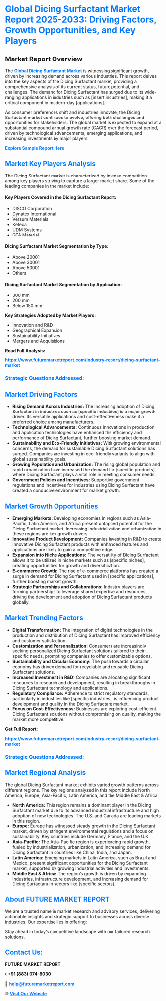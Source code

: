 <h1 style="color: #007BFF;">Global Dicing Surfactant Market Report 2025-2033: Driving Factors, Growth Opportunities, and Key Players</h1>

<section id="overview">
<h2>Market Report Overview</h2>
<p>The <a href="https://www.futuremarketreport.com/industry-report/dicing-surfactant-market" style="color: #007BFF; text-decoration: none;"><strong>Global Dicing Surfactant Market</strong></a> is witnessing significant growth, driven by increasing demand across various industries. This report delves into the key aspects of the Dicing Surfactant market, providing a comprehensive analysis of its current status, future potential, and challenges. The demand for Dicing Surfactant has surged due to its wide-ranging applications in industries such as [insert industries], making it a critical component in modern-day [applications].</p>
<p>As consumer preferences shift and industries innovate, the Dicing Surfactant market continues to evolve, offering both challenges and opportunities for stakeholders. The global market is expected to expand at a substantial compound annual growth rate (CAGR) over the forecast period, driven by technological advancements, emerging applications, and increasing investments by major players.</p>
</section>

<section id="overview">
<p><a href="https://www.futuremarketreport.com/request-sample/reportId=28897" style="color: #007BFF; text-decoration: none;"><strong>Explore Sample Report Here</strong></a></p>
</section>

<section id="key-players">
<h2 style="color: #007BFF;">Market Key Players Analysis</h2>
<p>The Dicing Surfactant market is characterized by intense competition among key players striving to capture a larger market share. Some of the leading companies in the market include:</p>
<h4>Key Players Covered in the Dicing Surfactant Report:</h4>
<ul><li>DISCO Corporation</li><li>Dynatex International</li><li>Versum Materials</li><li>Keteca</li><li>UDM Systems</li><li>GTA Material</li></ul>
<h4>Dicing Surfactant Market Segmentation by Type:</h4>
<ul><li>Above 20001</li><li>Above 30001</li><li>Above 50001</li><li>Others</li></ul>

<h4>Dicing Surfactant Market Segmentation by Application:</h4>
<ul><li>300 mm</li><li>200 mm</li><li>Below 150 mm</li></ul>
<p><strong>Key Strategies Adopted by Market Players:</strong></p>
<ul>
<li>Innovation and R&D</li>
<li>Geographical Expansion</li>
<li>Sustainability Initiatives</li>
<li>Mergers and Acquisitions</li>
</ul>
</section>

<section>
<p><strong>Read Full Analysis: </strong></p><a href="https://www.futuremarketreport.com/industry-report/dicing-surfactant-market" style="color: #007BFF; text-decoration: none;"><strong>https://www.futuremarketreport.com/industry-report/dicing-surfactant-market</strong></a>
<h3 style="color: #007BFF;">Strategic Questions Addressed:</h3>
</section>

<section id="driving-factors">
<h2 style="color: #007BFF;">Market Driving Factors</h2>
<ul>
<li><strong>Rising Demand Across Industries:</strong> The increasing adoption of Dicing Surfactant in industries such as [specific industries] is a major growth driver. Its versatile applications and cost-effectiveness make it a preferred choice among manufacturers.</li>
<li><strong>Technological Advancements:</strong> Continuous innovations in production and application technologies have enhanced the efficiency and performance of Dicing Surfactant, further boosting market demand.</li>
<li><strong>Sustainability and Eco-Friendly Initiatives:</strong> With growing environmental concerns, the demand for sustainable Dicing Surfactant solutions has surged. Companies are investing in eco-friendly variants to align with global sustainability goals.</li>
<li><strong>Growing Population and Urbanization:</strong> The rising global population and rapid urbanization have increased the demand for [specific products], where Dicing Surfactant plays a vital role in meeting consumer needs.</li>
<li><strong>Government Policies and Incentives:</strong> Supportive government regulations and incentives for industries using Dicing Surfactant have created a conducive environment for market growth.</li>
</ul>
</section>

<section id="growth-opportunities">
<h2 style="color: #007BFF;">Market Growth Opportunities</h2>
<ul>
<li><strong>Emerging Markets:</strong> Developing economies in regions such as Asia-Pacific, Latin America, and Africa present untapped potential for the Dicing Surfactant market. Increasing industrialization and urbanization in these regions are key growth drivers.</li>
<li><strong>Innovative Product Development:</strong> Companies investing in R&D to create innovative Dicing Surfactant products with enhanced features and applications are likely to gain a competitive edge.</li>
<li><strong>Expansion into Niche Applications:</strong> The versatility of Dicing Surfactant allows it to be utilized in niche markets such as [specific niches], creating opportunities for growth and diversification.</li>
<li><strong>E-commerce Growth:</strong> The rise of e-commerce platforms has created a surge in demand for Dicing Surfactant used in [specific applications], further boosting market growth.</li>
<li><strong>Strategic Partnerships and Collaborations:</strong> Industry players are forming partnerships to leverage shared expertise and resources, driving the development and adoption of Dicing Surfactant products globally.</li>
</ul>
</section>

<section id="trending-factors">
<h2 style="color: #007BFF;">Market Trending Factors</h2>
<ul>
<li><strong>Digital Transformation:</strong> The integration of digital technologies in the production and distribution of Dicing Surfactant has improved efficiency and customer satisfaction.</li>
<li><strong>Customization and Personalization:</strong> Consumers are increasingly seeking personalized Dicing Surfactant solutions tailored to their specific needs, prompting companies to offer customizable options.</li>
<li><strong>Sustainability and Circular Economy:</strong> The push towards a circular economy has driven demand for recyclable and reusable Dicing Surfactant solutions.</li>
<li><strong>Increased Investment in R&D:</strong> Companies are allocating significant resources to research and development, resulting in breakthroughs in Dicing Surfactant technology and applications.</li>
<li><strong>Regulatory Compliance:</strong> Adherence to strict regulatory standards, particularly in industries like [specific industries], is influencing product development and quality in the Dicing Surfactant market.</li>
<li><strong>Focus on Cost-Effectiveness:</strong> Businesses are exploring cost-efficient Dicing Surfactant solutions without compromising on quality, making the market more competitive.</li>
</ul>
</section>

<section>
<p><strong>Get Full Report: </strong></p><a href="https://www.futuremarketreport.com/industry-report/dicing-surfactant-market" style="color: #007BFF; text-decoration: none;"><strong>https://www.futuremarketreport.com/industry-report/dicing-surfactant-market</strong></a>
<h3 style="color: #007BFF;">Strategic Questions Addressed:</h3>
</section>


<section id="regional-analysis">
<h2 style="color: #007BFF;">Market Regional Analysis</h2>
<p>The global Dicing Surfactant market exhibits varied growth patterns across different regions. The key regions analyzed in this report include North America, Europe, Asia-Pacific, Latin America, and the Middle East & Africa:</p>
<ul>
<li><strong>North America:</strong> This region remains a dominant player in the Dicing Surfactant market due to its advanced industrial infrastructure and high adoption of new technologies. The U.S. and Canada are leading markets in this region.</li>
<li><strong>Europe:</strong> Europe has witnessed steady growth in the Dicing Surfactant market, driven by stringent environmental regulations and a focus on sustainability. Key countries include Germany, France, and the U.K.</li>
<li><strong>Asia-Pacific:</strong> The Asia-Pacific region is experiencing rapid growth, fueled by industrialization, urbanization, and increasing demand for Dicing Surfactant in countries like China, India, and Japan.</li>
<li><strong>Latin America:</strong> Emerging markets in Latin America, such as Brazil and Mexico, present significant opportunities for the Dicing Surfactant market, supported by growing industrial activities and investments.</li>
<li><strong>Middle East & Africa:</strong> The region’s growth is driven by expanding industries, infrastructure development, and increasing demand for Dicing Surfactant in sectors like [specific sectors].</li>
</ul>
</section>

<footer>
<h2 style="color: #007BFF;">About FUTURE MARKET REPORT</h2>
<p>We are a trusted name in market research and advisory services, delivering actionable insights and strategic support to businesses across diverse industries. Our expertise lies in offering:</p>

<p>Stay ahead in today’s competitive landscape with our tailored research solutions.</p>

<h2 style="color: #007BFF;">Contact Us:</h2>
<p><strong>FUTURE MARKET REPORT</strong></p>
<p>📞 <strong>+91 (883) 074-8030</strong></p>
<p>📧 <strong><a href="mailto:help@futuremarketreport.com" style="color: #007BFF;">help@futuremarketreport.com</a></strong></p>
<p>🌐 <strong><a href="https://www.futuremarketreport.com/" style="color: #007BFF;">Visit Our Website</a></strong></p>
</footer>